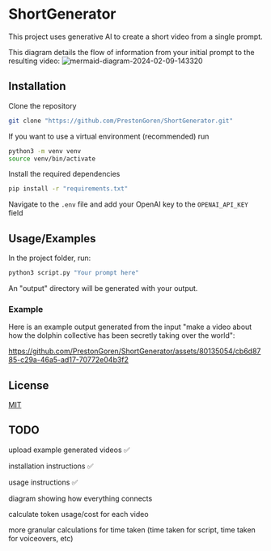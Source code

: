 # ShortGenerator

This project uses generative AI to create a short video from a single prompt.


This diagram details the flow of information from your initial prompt to the resulting video:
![mermaid-diagram-2024-02-09-143320](https://github.com/PrestonGoren/ShortGenerator/assets/80135054/d095bd05-76f4-4b69-8fae-be20e8b43d6f)

## Installation

Clone the repository
```bash
git clone "https://github.com/PrestonGoren/ShortGenerator.git"
```
If you want to use a virtual environment (recommended) run
```bash
python3 -m venv venv
source venv/bin/activate
```
Install the required dependencies
```bash
pip install -r "requirements.txt"
```
Navigate to the `.env` file and add your OpenAI key to the `OPENAI_API_KEY` field

## Usage/Examples

In the project folder, run:
```python
python3 script.py "Your prompt here"
```
An "output" directory will be generated with your output.

### Example
Here is an example output generated from the input "make a video about how the dolphin collective has been secretly taking over the world":


https://github.com/PrestonGoren/ShortGenerator/assets/80135054/cb6d8785-c29a-46a5-ad17-70772e04b3f2


## License

[MIT](https://choosealicense.com/licenses/mit/)


## TODO

upload example generated videos ✅


installation instructions ✅


usage instructions ✅


diagram showing how everything connects


calculate token usage/cost for each video


more granular calculations for time taken (time taken for script, time taken for voiceovers, etc)

